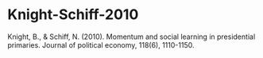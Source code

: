 # Knight-Schiff-2010
Knight, B., &amp; Schiff, N. (2010). Momentum and social learning in presidential primaries. Journal of political economy, 118(6), 1110-1150.
